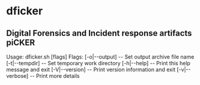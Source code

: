 # dficker
## Digital Forensics and Incident response artifacts piCKER

Usage: dficker.sh [flags]
      Flags:
       [-o|--output]   -- Set output archive file name
       [-t|--tempdir]  -- Set temporary work directory
       [-h|--help]     -- Print this help message and exit
       [-V|--version]  -- Print version information and exit
       [-v|--verbose]  -- Print more details
